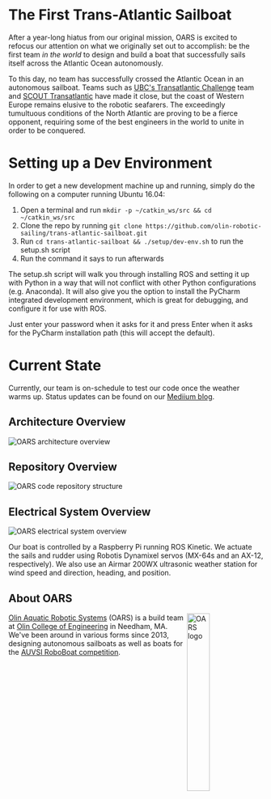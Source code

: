 # The First Trans-Atlantic Sailboat

After a year-long hiatus from our original mission, OARS is excited to refocus our attention on what we originally set
out to accomplish: be the first team *in the world* to design and build a boat that successfully sails itself across
the Atlantic Ocean autonomously.

To this day, no team has successfully crossed the Atlantic Ocean in an autonomous sailboat. Teams such as
[UBC's Transatlantic Challenge](http://ubctransat.com/) team and [SCOUT Transatlantic](http://gotransat.com/) have made
it close, but the coast of Western Europe remains elusive to the robotic seafarers. The exceedingly tumultuous
conditions of the North Atlantic are proving to be a fierce opponent, requiring some of the best engineers in the world
to unite in order to be conquered.

# Setting up a Dev Environment

In order to get a new development machine up and running, simply do the following
on a computer running Ubuntu 16.04:

  1) Open a terminal and run `mkdir -p ~/catkin_ws/src && cd ~/catkin_ws/src`
  2) Clone the repo by running `git clone https://github.com/olin-robotic-sailing/trans-atlantic-sailboat.git`
  3) Run `cd trans-atlantic-sailboat && ./setup/dev-env.sh` to run the setup.sh script
  4) Run the command it says to run afterwards

The setup.sh script will walk you through installing ROS and setting it up with Python
in a way that will not conflict with other Python configurations (e.g. Anaconda).
It will also give you the option to install the PyCharm integrated development
environment, which is great for debugging, and configure it for use with ROS.

Just enter your password when it asks for it and press Enter when it asks for the
PyCharm installation path (this will accept the default).

# Current State

Currently, our team is on-schedule to test our code once the weather warms up. Status updates can
be found on our [Mediium blog](http://medium.com/oars).

## Architecture Overview

![OARS architecture overview](https://imgur.com/zAlyEsM.png)

## Repository Overview

![OARS code repository structure](https://imgur.com/52Hw9D2.png)

## Electrical System Overview

![OARS electrical system overview](https://imgur.com/eauzcEs.png)

Our boat is controlled by a Raspberry Pi running ROS Kinetic. We actuate the sails and rudder using Robotis Dynamixel
servos (MX-64s and an AX-12, respectively). We also use an Airmar 200WX ultrasonic weather station for wind speed and
direction, heading, and position.

## About OARS
<img src="https://imgur.com/Y1towMB.png" alt="OARS logo" width="30%" align="right">

[Olin Aquatic Robotic Systems](https://www.olinaquabots.com/) (OARS) is a build team at [Olin College of Engineering](http://www.olin.edu/)
in Needham, MA. We've been around in various forms since 2013, designing autonomous sailboats as well as boats for the
[AUVSI RoboBoat competition](http://www.robonation.org/competition/roboboat).
